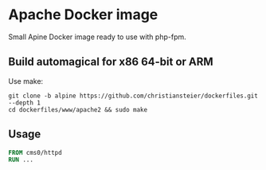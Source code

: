 # Apache Docker image

Small Apine Docker image ready to use with php-fpm.

## Build automagical for x86 64-bit or ARM

Use make:

```
git clone -b alpine https://github.com/christiansteier/dockerfiles.git --depth 1
cd dockerfiles/www/apache2 && sudo make
```

## Usage

```dockerfile
FROM cms0/httpd
RUN ...
```
